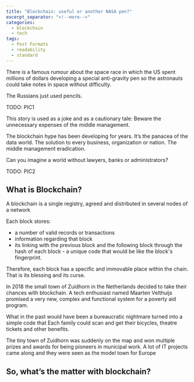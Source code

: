 ```yaml
---
title: "Blockchain: useful or another NASA pen?"
excerpt_separator: "<!--more-->"
categories:
  - blockchain
  - tech
tags:
  - Post Formats
  - readability
  - standard
---
```


There is a famous rumour about the space race in which the US spent millions of dollars developing a special anti-gravity pen so the astronauts could take notes in space without difficulty. 

The Russians just used pencils.

TODO: PIC1

This story is used as a joke and as a cautionary tale: Beware the unnecessary expenses of the middle management.

The blockchain hype has been developing for years. It’s the panacea of the data world. The solution to every business, organization or nation. The middle management eradication.

Can you imagine a world without lawyers, banks or administrators?

TODO: PIC2

## What is Blockchain?

A blockchain is a single registry, agreed and distributed in several nodes of a network

Each block stores:
- a number of valid records or transactions
- information regarding that block
- its linking with the previous block and the following block through the hash of each block - a unique code that would be like the block's fingerprint.

Therefore, each block has a specific and immovable place within the chain. That is its blessing and its curse.

In 2018 the small town of Zuidhorn in the Netherlands decided to take their chances with blockchain. A tech enthusiast named Maarten Velthuijs promised a very new, complex and functional system for a poverty aid program. 

What in the past would have been a bureaucratic nightmare turned into a simple code that Each family could scan and get their bicycles, theatre tickets and other benefits.

The tiny town of Zuidhorn was suddenly on the map and won multiple prizes and awards for being pioneers in municipal work. A lot of IT projects came along and they were seen as the model town for Europe

## So, what’s the matter with blockchain?
